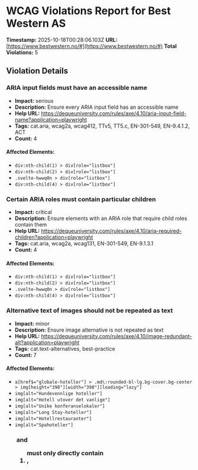 # WCAG Violations Report for Best Western AS

**Timestamp:** 2025-10-18T00:28:06.103Z
**URL:** [https://www.bestwestern.no/#](https://www.bestwestern.no/#)
**Total Violations:** 5

## Violation Details

### ARIA input fields must have an accessible name

- **Impact:** serious
- **Description:** Ensure every ARIA input field has an accessible name
- **Help URL:** https://dequeuniversity.com/rules/axe/4.10/aria-input-field-name?application=playwright
- **Tags:** cat.aria, wcag2a, wcag412, TTv5, TT5.c, EN-301-549, EN-9.4.1.2, ACT
- **Count:** 4

#### Affected Elements:

- `div:nth-child(1) > div[role="listbox"]`
- `div:nth-child(2) > div[role="listbox"]`
- `.svelte-hwwq0n > div[role="listbox"]`
- `div:nth-child(4) > div[role="listbox"]`

### Certain ARIA roles must contain particular children

- **Impact:** critical
- **Description:** Ensure elements with an ARIA role that require child roles contain them
- **Help URL:** https://dequeuniversity.com/rules/axe/4.10/aria-required-children?application=playwright
- **Tags:** cat.aria, wcag2a, wcag131, EN-301-549, EN-9.1.3.1
- **Count:** 4

#### Affected Elements:

- `div:nth-child(1) > div[role="listbox"]`
- `div:nth-child(2) > div[role="listbox"]`
- `.svelte-hwwq0n > div[role="listbox"]`
- `div:nth-child(4) > div[role="listbox"]`

### Alternative text of images should not be repeated as text

- **Impact:** minor
- **Description:** Ensure image alternative is not repeated as text
- **Help URL:** https://dequeuniversity.com/rules/axe/4.10/image-redundant-alt?application=playwright
- **Tags:** cat.text-alternatives, best-practice
- **Count:** 7

#### Affected Elements:

- `a[href$="globale-hoteller"] > .md\:rounded-bl-lg.bg-cover.bg-center > img[height="398"][width="398"][loading="lazy"]`
- `img[alt="Hundevennlige hoteller"]`
- `img[alt="Hotell utover det vanlige"]`
- `img[alt="Unike konferanselokaler"]`
- `img[alt="Long Stay-hoteller"]`
- `img[alt="Hotellrestauranter"]`
- `img[alt="Spahoteller"]`

### <ul> and <ol> must only directly contain <li>, <script> or <template> elements

- **Impact:** serious
- **Description:** Ensure that lists are structured correctly
- **Help URL:** https://dequeuniversity.com/rules/axe/4.10/list?application=playwright
- **Tags:** cat.structure, wcag2a, wcag131, EN-301-549, EN-9.1.3.1
- **Count:** 1

#### Affected Elements:

- `#footerLinks-0`

### All page content should be contained by landmarks

- **Impact:** moderate
- **Description:** Ensure all page content is contained by landmarks
- **Help URL:** https://dequeuniversity.com/rules/axe/4.10/region?application=playwright
- **Tags:** cat.keyboard, best-practice
- **Count:** 3

#### Affected Elements:

- `.\[\&\:not\(\:focus\)\]\:visually-hidden`
- `.pr-2`
- `a[href$="bestwestern.com/"]`
